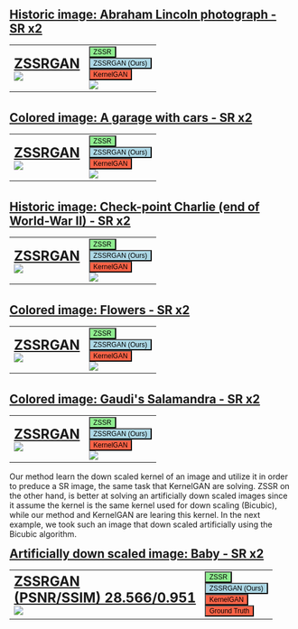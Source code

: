 <html style="width: 100%;height:100%;">
<head>
<style>
body { position:absolute; top:0; bottom:0; right:0; left:0; }
table, th, td {
  border: 0px solid black;
}
img {width:auto; height:auto;}
</style>
</head>
<body style="width: 200%;">

  <div>
    <span style="font-weight: bold; font-size: 1.5em; "><u>Historic image: Abraham Lincoln photograph - SR x2 </u></span>
    <table>
        <tbody>
            <tr>
                <td>
                  <font size="5"><u><b id="Lincoln text">ZSSRGAN</b><br></u></font>
                    <img src="../ZSSRGAN/data/Lincoln_ZSSRGAN.png" id="Lincoln img">
                </td>
                <td style="vertical-align:bottom">
                    <button onclick="change_img('Lincoln', 'ZSSR')" style="font-size: 12px;background-color:lightgreen" class="button zssr">ZSSR</button>
                    <br>
                    <button onclick="change_img('Lincoln', 'ZSSRGAN')" style="font-size: 12px;background-color:lightblue" class="button zssrgan">ZSSRGAN (Ours)</button>
                    <br>
                    <button onclick="change_img('Lincoln', 'KERGAN')" style="font-size: 12px;background-color:tomato" class="button kergan">KernelGAN</button>
                    <br>
                    <img src="../ZSSRGAN/data/Lincoln.png">
                </td>
            </tr>
        </tbody>
    </table>
    <br>
    <span style="font-weight: bold; font-size: 1.5em; "><u>Colored image: A garage with cars - SR x2 </u></span>
    <table>
        <tbody>
            <tr>
                <td>
                  <font size="5"><u><b id="cars text">ZSSRGAN</b><br></u></font>
                    <img src="../ZSSRGAN/data/cars_ZSSRGAN.png" id="cars img">
                </td>
                <td style="vertical-align:bottom">
                    <button onclick="change_img('cars', 'ZSSR')" style="font-size: 12px;background-color:lightgreen" class="button zssr">ZSSR</button>
                    <br>
                    <button onclick="change_img('cars', 'ZSSRGAN')" style="font-size: 12px;background-color:lightblue" class="button zssrgan">ZSSRGAN (Ours)</button>
                    <br>
                    <button onclick="change_img('cars', 'KERGAN')" style="font-size: 12px;background-color:tomato" class="button kergan">KernelGAN</button>
                    <br>
                    <img src="../ZSSRGAN/data/cars.png">
                </td>
            </tr>
        </tbody>
    </table>
    <br>
    <span style="font-weight: bold; font-size: 1.5em; "><u>Historic image: Check-point Charlie (end of World-War II) - SR x2 </u></span>
    <table>
        <tbody>
            <tr>
                <td>
                  <font size="5"><u><b id="charlie text">ZSSRGAN</b><br></u></font>
                    <img src="../ZSSRGAN/data/charlie_ZSSRGAN.png" id="charlie img">
                </td>
                <td style="vertical-align:bottom">
                    <button onclick="change_img('charlie', 'ZSSR')" style="font-size: 12px;background-color:lightgreen" class="button zssr">ZSSR</button>
                    <br>
                    <button onclick="change_img('charlie', 'ZSSRGAN')" style="font-size: 12px;background-color:lightblue" class="button zssrgan">ZSSRGAN (Ours)</button>
                    <br>
                    <button onclick="change_img('charlie', 'KERGAN')" style="font-size: 12px;background-color:tomato" class="button kergan">KernelGAN</button>
                    <br>
                    <img src="../ZSSRGAN/data/charlie.png">
                </td>
            </tr>
        </tbody>
    </table>
    <br>
    <span style="font-weight: bold; font-size: 1.5em; "><u>Colored image: Flowers - SR x2 </u></span>
    <table>
        <tbody>
            <tr>
                <td>
                  <font size="5"><u><b id="flowers text">ZSSRGAN</b><br></u></font>
                    <img src="../ZSSRGAN/data/flowers_ZSSRGAN.png" id="flowers img">
                </td>
                <td style="vertical-align:bottom">
                    <button onclick="change_img('flowers', 'ZSSR')" style="font-size: 12px;background-color:lightgreen" class="button zssr">ZSSR</button>
                    <br>
                    <button onclick="change_img('flowers', 'ZSSRGAN')" style="font-size: 12px;background-color:lightblue" class="button zssrgan">ZSSRGAN (Ours)</button>
                    <br>
                    <button onclick="change_img('flowers', 'KERGAN')" style="font-size: 12px;background-color:tomato" class="button kergan">KernelGAN</button>
                    <br>
                    <img src="../ZSSRGAN/data/flowers.png">
                </td>
            </tr>
        </tbody>
    </table>
    <br>
    <span style="font-weight: bold; font-size: 1.5em; "><u>Colored image: Gaudi's Salamandra - SR x2 </u></span>
    <table>
        <tbody>
            <tr>
                <td>
                  <font size="5"><u><b id="salamandra text">ZSSRGAN</b><br></u></font>
                    <img src="../ZSSRGAN/data/salamandra_ZSSRGAN.png" id="salamandra img">
                </td>
                <td style="vertical-align:bottom">
                    <button onclick="change_img('salamandra', 'ZSSR')" style="font-size: 12px;background-color:lightgreen" class="button zssr">ZSSR</button>
                    <br>
                    <button onclick="change_img('salamandra', 'ZSSRGAN')" style="font-size: 12px;background-color:lightblue" class="button zssrgan">ZSSRGAN (Ours)</button>
                    <br>
                    <button onclick="change_img('salamandra', 'KERGAN')" style="font-size: 12px;background-color:tomato" class="button kergan">KernelGAN</button>
                    <br>
                    <img src="../ZSSRGAN/data/salamandra.png">
                </td>
            </tr>
        </tbody>
    </table>
  </div>
</body>
<script>
function get_name(name){
  if (name == "ZSSRGAN"){
    return "ZSSRGAN (Ours)";
  }
  if (name == "KERGAN"){
    return "KernelGAN";
  }
  return name;
}
function change_img(name, method) {
  document.getElementById(name + " img").src = "../ZSSRGAN/data/" + name + "_" + method + ".png";
  document.getElementById(name + " text").innerHTML = get_name(method);
}
window.scrollTo({ top: 0, left: 1150, behavior: 'smooth'});
</script>
</html>

Our method learn the down scaled kernel of an image and utilize it in order to preduce a SR image, the same task that KernelGAN are solving.
ZSSR on the other hand, is better at solving an artificially down scaled images since it assume the kernel is the same kernel used for down scaling (Bicubic), while our method and KernelGAN are learing this kernel.
In the next example, we took such an image that down scaled artificially using the Bicubic algorithm.
<html style="width: 100%;height:100%;">
<head>
<style>
body { position:absolute; top:0; bottom:0; right:0; left:0; }
table, th, td {
  border: 0px solid black;
}
img {width:auto; height:auto;}
</style>
</head>
<body style="width: 200%;">
    <span style="font-weight: bold; font-size: 1.5em; "><u>Artificially down scaled image: Baby - SR x2 </u></span>
    <table>
        <tbody>
            <tr>
                <td>
                  <font size="5"><u><b id="baby text">ZSSRGAN</b><br></u></font>
                  <font size="5"><u><b id="psnr text">(PSNR/SSIM) 28.566/0.951</b><br></u></font>
                    <img src="../ZSSRGAN/data/baby_ZSSRGAN.png" id="baby img">
                </td>
                <td style="vertical-align:bottom">
                    <button onclick="change_img('baby', 'ZSSR')" style="font-size: 12px;background-color:lightgreen" class="button zssr">ZSSR</button>
                    <br>
                    <button onclick="change_img('baby', 'ZSSRGAN')" style="font-size: 12px;background-color:lightblue" class="button zssrgan">ZSSRGAN (Ours)</button>
                    <br>
                    <button onclick="change_img('baby', 'KERGAN')" style="font-size: 12px;background-color:tomato" class="button kergan">KernelGAN</button>
                    <br>
                    <button onclick="change_img('baby', 'GT')" style="font-size: 12px;background-color:tomato" class="button gt">Ground Truth</button>
                </td>
            </tr>
        </tbody>
    </table>
</body>
<script>
function get_name(name){
  if (name == "ZSSRGAN"){
    return "ZSSRGAN (Ours)";
  }
  if (name == "KERGAN"){
    return "KernelGAN";
  }
  return name;
}
function get_psnr(name){
  if (name == "ZSSRGAN"){
    return "28.566/0.951";
  }
  if (name == "KERGAN"){
    return "25.513/0.925";
  }
  if (name == "ZSSR"){
    return "37.899/0.997";
  }
  return "∞/1";
}
function change_img(name, method) {
  document.getElementById(name + " img").src = "../ZSSRGAN/data/" + name + "_" + method + ".png";
  document.getElementById(name + " text").innerHTML = get_name(method);
  if (name == 'baby'){
    document.getElementById('psnr text').innerHTML = "(PSNR/SSIM) " + get_psnr(method);
  }
}
</script>
</html>
